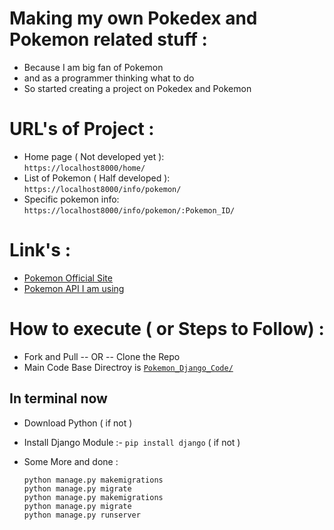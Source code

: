 # Making my own Pokedex and Pokemon related stuff :

-   Because I am big fan of Pokemon
-   and as a programmer thinking what to do
-   So started creating a project on Pokedex and Pokemon

# URL's of Project :

-   Home page ( Not developed yet ):<br>
    `https://localhost8000/home/`
-   List of Pokemon ( Half developed ):<br>
    `https://localhost8000/info/pokemon/`
-   Specific pokemon info:<br>
    `https://localhost8000/info/pokemon/:Pokemon_ID/`

# Link's :

-   [Pokemon Official Site](https://www.pokemon.com/us/)
-   [Pokemon API I am using](https://pokeapi.co/)

# How to execute ( or Steps to Follow) :

-   Fork and Pull -- OR -- Clone the Repo
-   Main Code Base Directroy is [`Pokemon_Django_Code/`](Pokemon_Django_Code/)

## In terminal now

-   Download Python ( if not )
-   Install Django Module :- `pip install django` ( if not )
-   Some More and done :

    ```
    python manage.py makemigrations
    python manage.py migrate
    python manage.py makemigrations
    python manage.py migrate
    python manage.py runserver
    ```
